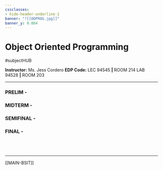 ```yaml
---
cssclasses:
- hide-header-underline-1
banner: "![[OOPROG.jpg]]"
banner_y: 0.084
---
```


# Object Oriented Programming
#subjectHUB 

**Instructor:** Ms. Jess Cordero
**EDP Code:**
LEC 94545 **|** ROOM 214
LAB 94528 **|** ROOM 203

---
### PRELIM - 
### MIDTERM - 
### SEMIFINAL - 
### FINAL - 

#

<br>

---
[[MAIN-BSIT]]